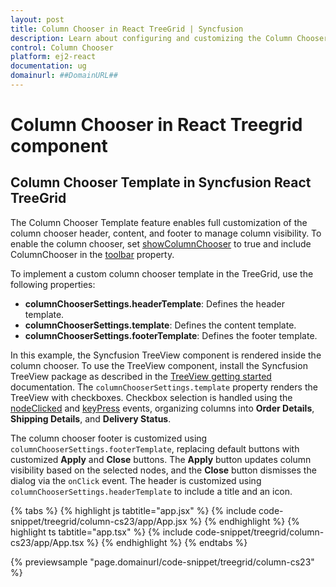 ```yaml
---
layout: post
title: Column Chooser in React TreeGrid | Syncfusion
description: Learn about configuring and customizing the Column Chooser in the Syncfusion React TreeGrid, including header, content, and footer templates.
control: Column Chooser 
platform: ej2-react
documentation: ug
domainurl: ##DomainURL##
---
```


# Column Chooser in React Treegrid component

## Column Chooser Template in Syncfusion React TreeGrid

The Column Chooser Template feature enables full customization of the column chooser header, content, and footer to manage column visibility. To enable the column chooser, set [showColumnChooser](https://ej2.syncfusion.com/react/documentation/api/treegrid/#showcolumnchooser) to true and include ColumnChooser in the [toolbar](https://ej2.syncfusion.com/react/documentation/api/treegrid/#toolbar) property.

To implement a custom column chooser template in the TreeGrid, use the following properties:

* **columnChooserSettings.headerTemplate**: Defines the header template.
* **columnChooserSettings.template**: Defines the content template.
* **columnChooserSettings.footerTemplate**: Defines the footer template.

In this example, the Syncfusion TreeView component is rendered inside the column chooser. To use the TreeView component, install the Syncfusion TreeView package as described in the [TreeView getting started](https://ej2.syncfusion.com/react/documentation/treeview/getting-started) documentation. The `columnChooserSettings.template` property renders the TreeView with checkboxes. Checkbox selection is handled using the [nodeClicked](https://ej2.syncfusion.com/react/documentation/api/treeview/#nodeclicked) and [keyPress](https://ej2.syncfusion.com/react/documentation/api/treeview/#keypress) events, organizing columns into  **Order Details**, **Shipping Details**, and **Delivery Status**.

The column chooser footer is customized using `columnChooserSettings.footerTemplate`, replacing default buttons with customized **Apply** and **Close** buttons. The **Apply** button updates column visibility based on the selected nodes, and the **Close** button dismisses the dialog via the `onClick` event. The header is customized using `columnChooserSettings.headerTemplate` to include a title and an icon.

{% tabs %}
{% highlight js tabtitle="app.jsx" %}
{% include code-snippet/treegrid/column-cs23/app/App.jsx %}
{% endhighlight %}
{% highlight ts tabtitle="app.tsx" %}
{% include code-snippet/treegrid/column-cs23/app/App.tsx %}
{% endhighlight %}
{% endtabs %}

 {% previewsample "page.domainurl/code-snippet/treegrid/column-cs23" %}